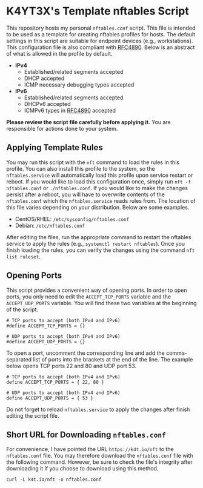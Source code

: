 # K4YT3X's Template nftables Script

This repository hosts my personal `nftables.conf` script. This file is intended to be used as a template for creating nftables profiles for hosts. The default settings in this script are suitable for endpoint devices (e.g., workstations). This configuration file is also compliant with [RFC4890](https://tools.ietf.org/html/rfc4890). Below is an abstract of what is allowed in the profile by default.

- **IPv4**
  - Established/related segments accepted
  - DHCP accepted
  - ICMP necessary debugging types accepted
- **IPv6**
  - Established/related segments accepted
  - DHCPv6 accepted
  - ICMPv6 types in [RFC4890](https://tools.ietf.org/html/rfc4890) accepted

**Please review the script file carefully before applying it.** You are responsible for actions done to your system.

## Applying Template Rules

You may run this script with the `nft` command to load the rules in this profile. You can also install this profile to the system, so the `nftables.service` will automatically load this profile upon service restart or reboot. If you would like to load this configuration once, simply run `nft -f nftables.conf` or `./nftables.conf`. If you would like to make the changes persist after a reboot, you will have to overwrite contents of the `nftables.conf` which the `nftables.service` reads rules from. The location of this file varies depending on your distribution. Below are some examples.

- CentOS/RHEL: `/etc/sysconfig/nftables.conf`
- Debian: `/etc/nftables.conf`

After editing the files, run the appropriate command to restart the nftables service to apply the rules (e.g., `systemctl restart nftables`). Once you finish loading the rules, you can verify the changes using the command `nft list ruleset`.

## Opening Ports

This script provides a convenient way of opening ports. In order to open ports, you only need to edit the `ACCEPT_TCP_PORTS` variable and the `ACCEPT_UDP_PORTS` variable. You will find these two variables at the beginning of the script.

```properties
# TCP ports to accept (both IPv4 and IPv6)
#define ACCEPT_TCP_PORTS = {}

# UDP ports to accept (both IPv4 and IPv6)
#define ACCEPT_UDP_PORTS = {}
```

To open a port, uncomment the corresponding line and add the comma-separated list of ports into the brackets at the end of the line. The example below opens TCP ports 22 and 80 and UDP port 53.

```properties
# TCP ports to accept (both IPv4 and IPv6)
define ACCEPT_TCP_PORTS = { 22, 80 }

# UDP ports to accept (both IPv4 and IPv6)
define ACCEPT_UDP_PORTS = { 53 }
```

Do not forget to reload `nftables.service` to apply the changes after finish editing the script file.

## Short URL for Downloading `nftables.conf`

For convenience, I have pointed the URL `https://k4t.io/nft` to the `nftables.conf` file. You may therefore download the `nftables.conf` file with the following command. However, be sure to check the file's integrity after downloading it if you choose to download using this method.

```shell
curl -L k4t.io/nft -o nftables.conf
```
